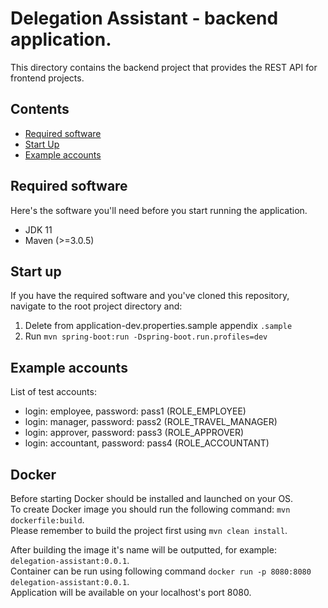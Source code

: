 # Delegation Assistant - backend application.
This directory contains the backend project that provides the REST API for frontend projects.

## Contents
- [Required software](#required-software)
- [Start Up](#start-up)
- [Example accounts](#example-accounts)

## Required software

Here's the software you'll need before you start running the application.
- JDK 11
- Maven (>=3.0.5)

## Start up
If you have the required software and you've cloned this repository, navigate to the root project directory and:
1. Delete from application-dev.properties.sample appendix `.sample`
2. Run ```mvn spring-boot:run -Dspring-boot.run.profiles=dev```

## Example accounts
List of test accounts:
- login: employee, password: pass1 (ROLE_EMPLOYEE)
- login: manager, password: pass2 (ROLE_TRAVEL_MANAGER)
- login: approver, password: pass3 (ROLE_APPROVER)
- login: accountant, password: pass4 (ROLE_ACCOUNTANT)

## Docker
Before starting Docker should be installed and launched on your OS. \
To create Docker image you should run the following command: `mvn dockerfile:build`. \
Please remember to build the project first using `mvn clean install`.

After building the image it's name will be outputted, for example: `delegation-assistant:0.0.1`. \
Container can be run using following command `docker run -p 8080:8080 delegation-assistant:0.0.1`. \
Application will be available on your localhost's port 8080.